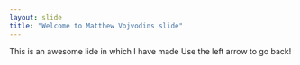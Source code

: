 ```yaml
---
layout: slide
title: "Welcome to Matthew Vojvodins slide"
---
```

This is an awesome lide in which I have made
Use the left arrow to go back!
